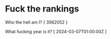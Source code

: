# Fuck the rankings

Who the hell am I?
{ 3562052 }

What fucking year is it?
[ 2024-03-07T01:00:00Z ]
